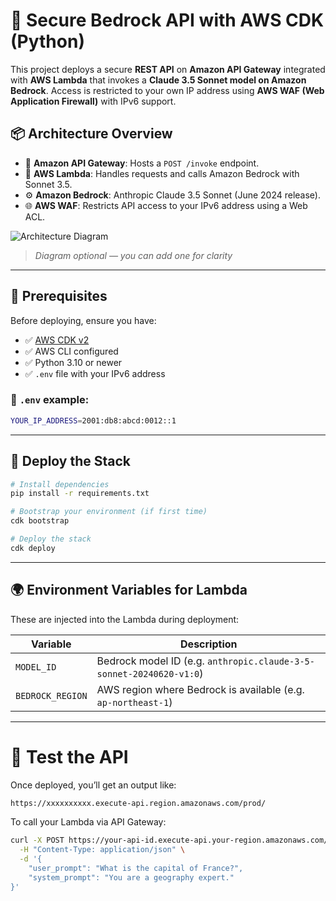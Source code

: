 # 🚀 Secure Bedrock API with AWS CDK (Python)

This project deploys a secure **REST API** on **Amazon API Gateway** integrated with **AWS Lambda** that invokes a **Claude 3.5 Sonnet model on Amazon Bedrock**. Access is restricted to your own IP address using **AWS WAF (Web Application Firewall)** with IPv6 support.

## 📦 Architecture Overview

- 🔐 **Amazon API Gateway**: Hosts a `POST /invoke` endpoint.
- 🧠 **AWS Lambda**: Handles requests and calls Amazon Bedrock with Sonnet 3.5.
- ⚙️ **Amazon Bedrock**: Anthropic Claude 3.5 Sonnet (June 2024 release).
- 🌐 **AWS WAF**: Restricts API access to your IPv6 address using a Web ACL.

![Architecture Diagram](https://user-images.githubusercontent.com/your_image_placeholder.png)
> *Diagram optional — you can add one for clarity*

---

## 🌱 Prerequisites

Before deploying, ensure you have:

- ✅ [AWS CDK v2](https://docs.aws.amazon.com/cdk/v2/guide/home.html)
- ✅ AWS CLI configured
- ✅ Python 3.10 or newer
- ✅ `.env` file with your IPv6 address

### 📄 `.env` example:
```bash
YOUR_IP_ADDRESS=2001:db8:abcd:0012::1
```
---

## 🚀 Deploy the Stack

```bash
# Install dependencies
pip install -r requirements.txt

# Bootstrap your environment (if first time)
cdk bootstrap

# Deploy the stack
cdk deploy
```

---

## 🌍 Environment Variables for Lambda

These are injected into the Lambda during deployment:

| Variable        | Description                                      |
|----------------|--------------------------------------------------|
| `MODEL_ID`      | Bedrock model ID (e.g. `anthropic.claude-3-5-sonnet-20240620-v1:0`) |
| `BEDROCK_REGION` | AWS region where Bedrock is available (e.g. `ap-northeast-1`) |

---

# 🧪 Test the API

Once deployed, you’ll get an output like:
```bash
https://xxxxxxxxxx.execute-api.region.amazonaws.com/prod/
```
To call your Lambda via API Gateway:

```bash
curl -X POST https://your-api-id.execute-api.your-region.amazonaws.com/prod/invoke \
  -H "Content-Type: application/json" \
  -d '{
    "user_prompt": "What is the capital of France?",
    "system_prompt": "You are a geography expert."
}'
```